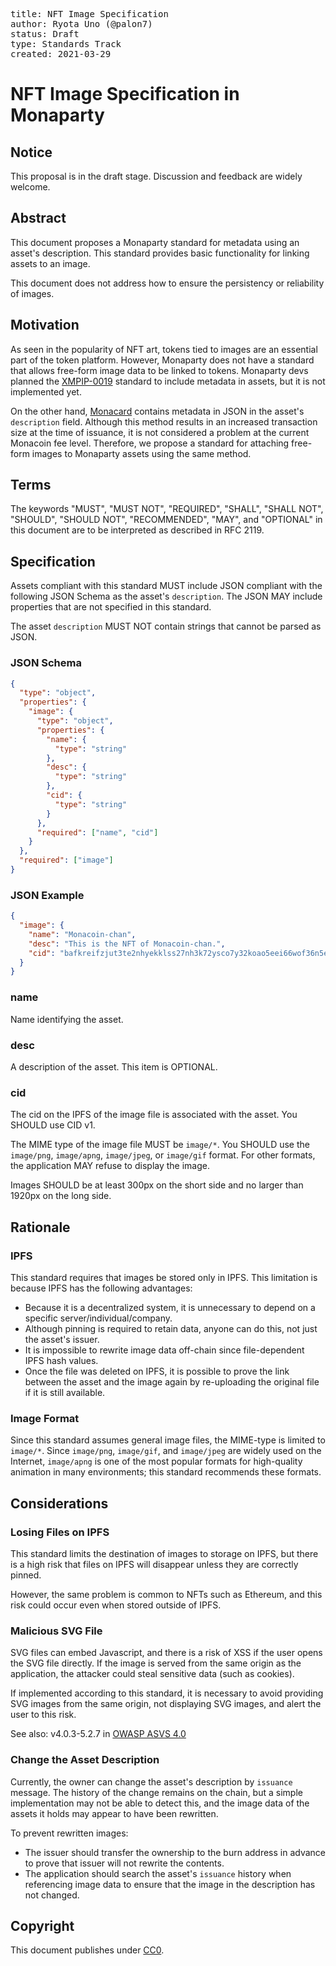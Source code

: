 <pre>
title: NFT Image Specification
author: Ryota Uno (@palon7)
status: Draft
type: Standards Track
created: 2021-03-29
</pre>

# NFT Image Specification in Monaparty

## Notice

This proposal is in the draft stage. Discussion and feedback are widely welcome.

## Abstract

This document proposes a Monaparty standard for metadata using an asset's description.
This standard provides basic functionality for linking assets to an image.

This document does not address how to ensure the persistency or reliability of images.

## Motivation

As seen in the popularity of NFT art, tokens tied to images are an essential part of the token platform. However, Monaparty does not have a standard that allows free-form image data to be linked to tokens. Monaparty devs planned the [XMPIP-0019](https://github.com/monaparty/XMPIP/blob/master/XMPIP-0019.md) standard to include metadata in assets, but it is not implemented yet.

On the other hand, [Monacard](https://card.mona.jp/) contains metadata in JSON in the asset's `description` field. Although this method results in an increased transaction size at the time of issuance, it is not considered a problem at the current Monacoin fee level.
Therefore, we propose a standard for attaching free-form images to Monaparty assets using the same method.

## Terms

The keywords "MUST", "MUST NOT", "REQUIRED", "SHALL", "SHALL NOT", "SHOULD", "SHOULD NOT", "RECOMMENDED", "MAY", and "OPTIONAL" in this document are to be interpreted as described in RFC 2119.

## Specification

Assets compliant with this standard MUST include JSON compliant with the following JSON Schema as the asset's `description`.
The JSON MAY include properties that are not specified in this standard.

The asset `description` MUST NOT contain strings that cannot be parsed as JSON.

### JSON Schema

```json
{
  "type": "object",
  "properties": {
    "image": {
      "type": "object",
      "properties": {
        "name": {
          "type": "string"
        },
        "desc": {
          "type": "string"
        },
        "cid": {
          "type": "string"
        }
      },
      "required": ["name", "cid"]
    }
  },
  "required": ["image"]
}
```

### JSON Example

```json
{
  "image": {
    "name": "Monacoin-chan",
    "desc": "This is the NFT of Monacoin-chan.",
    "cid": "bafkreifzjut3te2nhyekklss27nh3k72ysco7y32koao5eei66wof36n5e"
  }
}
```

### name

Name identifying the asset.

### desc

A description of the asset. This item is OPTIONAL.

### cid

The cid on the IPFS of the image file is associated with the asset. You SHOULD use CID v1.

The MIME type of the image file MUST be `image/*`. You SHOULD use the `image/png`, `image/apng`, `image/jpeg`, or `image/gif` format. For other formats, the application MAY refuse to display the image.

Images SHOULD be at least 300px on the short side and no larger than 1920px on the long side.

## Rationale

### IPFS

This standard requires that images be stored only in IPFS. This limitation is because IPFS has the following advantages:

- Because it is a decentralized system, it is unnecessary to depend on a specific server/individual/company.
- Although pinning is required to retain data, anyone can do this, not just the asset's issuer.
- It is impossible to rewrite image data off-chain since file-dependent IPFS hash values.
- Once the file was deleted on IPFS, it is possible to prove the link between the asset and the image again by re-uploading the original file if it is still available.

### Image Format

Since this standard assumes general image files, the MIME-type is limited to `image/*`. Since `image/png`, `image/gif`, and `image/jpeg` are widely used on the Internet, `image/apng` is one of the most popular formats for high-quality animation in many environments; this standard recommends these formats.

## Considerations

### Losing Files on IPFS

This standard limits the destination of images to storage on IPFS, but there is a high risk that files on IPFS will disappear unless they are correctly pinned.

However, the same problem is common to NFTs such as Ethereum, and this risk could occur even when stored outside of IPFS.

### Malicious SVG File

SVG files can embed Javascript, and there is a risk of XSS if the user opens the SVG file directly.
If the image is served from the same origin as the application, the attacker could steal sensitive data (such as cookies).

If implemented according to this standard, it is necessary to avoid providing SVG images from the same origin, not displaying SVG images, and alert the user to this risk.

See also: v4.0.3-5.2.7 in [OWASP ASVS 4.0](https://github.com/OWASP/ASVS/blob/v4.0.3/4.0/en/0x13-V5-Validation-Sanitization-Encoding.md)

### Change the Asset Description

Currently, the owner can change the asset's description by `issuance` message.
The history of the change remains on the chain, but a simple implementation may not be able to detect this, and the image data of the assets it holds may appear to have been rewritten.

To prevent rewritten images:

- The issuer should transfer the ownership to the burn address in advance to prove that issuer will not rewrite the contents.
- The application should search the asset's `issuance` history when referencing image data to ensure that the image in the description has not changed.

## Copyright

This document publishes under [CC0](https://creativecommons.org/publicdomain/zero/1.0/).
